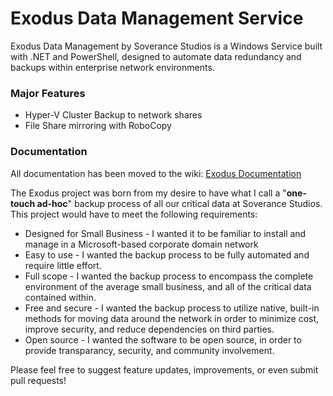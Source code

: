 # Exodus Data Management Service

Exodus Data Management by Soverance Studios is a Windows Service built with .NET and PowerShell, designed to automate data redundancy and backups within enterprise network environments.

### Major Features

* Hyper-V Cluster Backup to network shares
* File Share mirroring with RoboCopy

### Documentation

All documentation has been moved to the wiki:  [Exodus Documentation](https://github.com/Soverance/Exodus/wiki)

The Exodus project was born from my desire to have what I call a "**one-touch ad-hoc**" backup process of all our critical data at Soverance Studios. This project would have to meet the following requirements:

* Designed for Small Business - I wanted it to be familiar to install and manage in a Microsoft-based corporate domain network
* Easy to use - I wanted the backup process to be fully automated and require little effort.
* Full scope - I wanted the backup process to encompass the complete environment of the average small business, and all of the critical data contained within.
* Free and secure - I wanted the backup process to utilize native, built-in methods for moving data around the network in order to minimize cost, improve security, and reduce dependencies on third parties.
* Open source - I wanted the software to be open source, in order to provide transparancy, security, and community involvement.

Please feel free to suggest feature updates, improvements, or even submit pull requests!
